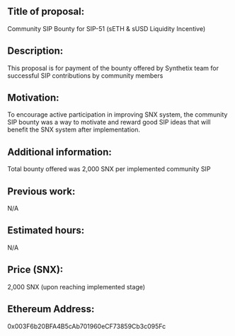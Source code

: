 ## Title of proposal: 
Community SIP Bounty for SIP-51 (sETH & sUSD Liquidity Incentive)

## Description: 
This proposal is for payment of the bounty offered by Synthetix team for successful SIP contributions by community members

## Motivation: 
To encourage active participation in improving SNX system, the community SIP bounty was a way to motivate and reward good SIP ideas that will benefit the SNX system after implementation.

## Additional information: 
Total bounty offered was 2,000 SNX per implemented community SIP

## Previous work: 
N/A

## Estimated hours: 
N/A

## Price (SNX): 
2,000 SNX (upon reaching implemented stage)

## Ethereum Address: 
0x003F6b20BFA4B5cAb701960eCF73859Cb3c095Fc

